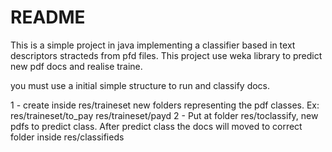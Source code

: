 # README #

This is a simple project in java implementing a classifier based in text descriptors stracteds from pfd files.
This project use weka library to predict new pdf docs and realise traine.

you must use a initial simple structure to run and classify docs.

1 - create inside res/traineset new folders representing the pdf classes.
Ex: res/traineset/to_pay
    res/traineset/payd
2 - Put at folder res/toclassify, new pdfs to predict class. After predict class the docs will moved to correct folder
inside res/classifieds
